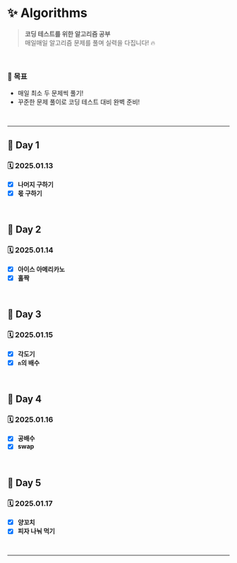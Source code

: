 # ✨ Algorithms

> **코딩 테스트를 위한 알고리즘 공부**  
> 매일매일 알고리즘 문제를 풀며 실력을 다집니다! 🔥

<br>

### 📌 목표

- 매일 최소 두 문제씩 풀기!
- 꾸준한 문제 풀이로 코딩 테스트 대비 완벽 준비!

<br>

---

## 🌻 Day 1

### 🗓️ 2025.01.13

- [x] **나머지 구하기**
- [x] **몫 구하기**

<br>

## 🌻 Day 2

### 🗓️ 2025.01.14

- [x] **아이스 아메리카노**
- [x] **홀짝**

<br>

## 🌻 Day 3

### 🗓️ 2025.01.15

- [x] **각도기**
- [x] **`n`의 배수**

<br>

## 🌻 Day 4

### 🗓️ 2025.01.16

- [x] **공배수**
- [x] **swap**

<br>

## 🌻 Day 5

### 🗓️ 2025.01.17

- [x] **양꼬치**
- [x] **피자 나눠 먹기**

<br>

---
